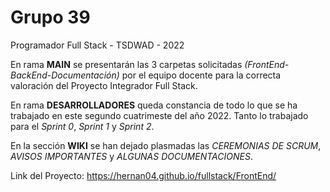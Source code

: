 # Grupo 39
Programador Full Stack - TSDWAD - 2022

En rama **MAIN** se presentarán las 3 carpetas solicitadas *(FrontEnd-BackEnd-Documentación)* por el equipo docente para la correcta valoración del Proyecto Integrador Full Stack.

En rama **DESARROLLADORES** queda constancia de todo lo que se ha trabajado en este segundo cuatrimeste del año 2022.
Tanto lo trabajado para el *Sprint 0*, *Sprint 1* y *Sprint 2*.

En la sección **WIKI** se han dejado plasmadas las *CEREMONIAS DE SCRUM*, *AVISOS IMPORTANTES* y *ALGUNAS DOCUMENTACIONES*.

Link del Proyecto: https://hernan04.github.io/fullstack/FrontEnd/
